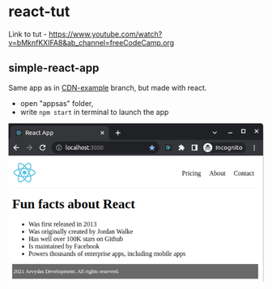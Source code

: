 # react-tut

Link to tut - https://www.youtube.com/watch?v=bMknfKXIFA8&ab_channel=freeCodeCamp.org

## simple-react-app

Same app as in
[CDN-example](https://github.com/arvydasg/react-tut/tree/CDN-example)
branch, but made with react.

- open "appsas" folder,
- write `npm start` in terminal to launch the app

![simple-react-app](./simple-react-app.png)
